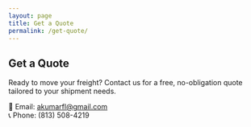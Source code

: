 ```yaml
---
layout: page
title: Get a Quote
permalink: /get-quote/
---
```


## Get a Quote

Ready to move your freight? Contact us for a free, no-obligation quote tailored to your shipment needs.

📧 Email: [akumarfl@gmail.com](mailto:akumarfl@gmail.com)  
📞 Phone: (813) 508-4219
